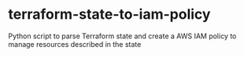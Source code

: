 # terraform-state-to-iam-policy
Python script to parse Terraform state and create a AWS IAM policy to manage resources described in the state
